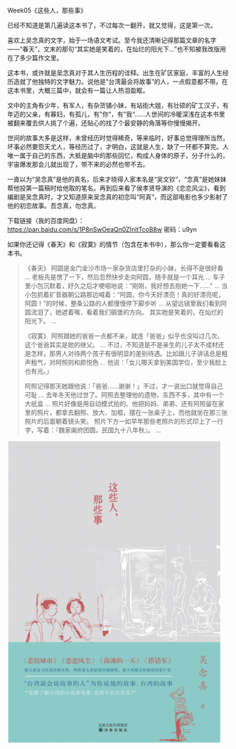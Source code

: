 Week05《这些人，那些事》

已经不知道是第几遍读这本书了，不过每次一翻开，就又觉得，这是第一次。

喜欢上吴念真的文字，始于一场语文考试。至今我还清晰记得那篇文章的名字——“春天”，文末的那句“其实她是笑着的，在灿烂的阳光下...”也不知被我改版用在了多少篇作文里。

这本书，或许就是吴念真对于其人生历程的诠释。出生在矿区家庭，丰富的人生经历造就了他独特的文字魅力。说他是“台湾最会将故事”的人，一点假意都不带。在这本书里，大概三篇中，就会有一篇让人热泪盈眶。

文中的主角有少年，有军人，有杂货铺小妹，有站街大姐，有壮硕的矿工汉子，有年迈的父亲，有寡妇，有孤儿，有”你“，有”我“......人世间的冷暖深浅在这本书里被翻来覆去供人挑了个遍，还贴心的找了个最安静的角落等你慢慢揭开。

世间的故事大多是这样，未曾经历时觉得稀奇，等来临时，好事总觉得理所当然，坏事必然要怨天尤人，等经历过了，才明白，这就是人生，缺了一环都不算完。人唯一属于自己的东西，大抵是脑中的那些回忆，构成人身体的原子，分子什么的，宇宙爆发那会儿就出现了，带不来的必然也带不去。

一直以为“吴念真”是他的真名，后来才晓得人家本名是“吴文钦”，“念真”是她妹妹帮他投第一篇稿时给他取的笔名。再到后来看了侯孝贤导演的《恋恋风尘》，看到编剧是吴念真时，才又知道原来吴念真的初恋叫“阿真”，而这部电影也多少影射了他的初恋故事。吾念真，勿念真。

下载链接（我的百度网盘）：https://pan.baidu.com/s/1P8nSwOeaQn0ZInltTcoB8w 密码：u9yn

如果你还记得《春天》和《寂寞》的情节（包含在本书中），那么你一定要看看这本书。

> 《春天》
> 阿圆是金门金沙市场一家杂货店里打杂的小妹，长得不是很好看
> ...
> 老板先是愣了一下，然后忽然快步走向阿圆，随手就是一个耳光
> ...
> 车子里小包沉默着，好久之后才哽咽地说：“刚刚，我好想去抱她一下……”
> ...
> 当小包抓着扩音器朝公路那边喊着：“阿圆，你今天好漂亮！真的好漂亮呢，阿圆！”的时候，整条公路的人都慢慢停下脚步听
> ...
> 从望远镜里我们看到阿圆流泪了，她遮着嘴，看着我们碉堡的方向。
> 其实她是笑着的，在灿烂的阳光下。
> ...
>
> 《寂寞》
> 阿照跟她的爸爸一点都不亲，就连「爸爸」似乎也没叫过几次。
> 这个爸爸其实是她的继父。
> ...
> 不过，不知道是不是亲生的儿子太不成材还是怎样，那男人对待两个孩子有很明显的差别待遇。比如跟儿子讲话总是粗声粗气，对阿照则和颜悦色
> ...
> 他说：「女儿哪天拿到美国学位，至少我脸上也有光。」
>
> 阿照记得那天她跟他说：「爸爸……谢谢！」不过，才一说出口就觉得自己可耻
> ...
> 去年冬天他过世了。阿照去整理他的遗物，东西不多，其中有一个大纸盒
> ...
> 照片好像是用自动模式拍的。他把妈妈、弟弟、还有阿照留在家里的照片，都拿去翻照、放大、加框，摆在一张桌子上，而他就坐在那三张照片的后面朝着镜头笑。
> 照片下方一如早年那些老照片的形式印上了一行字，写着：『魏家阖府团圆，民国九十八年秋』。
> ...

![1525565523772](assets/1525565523772.png)